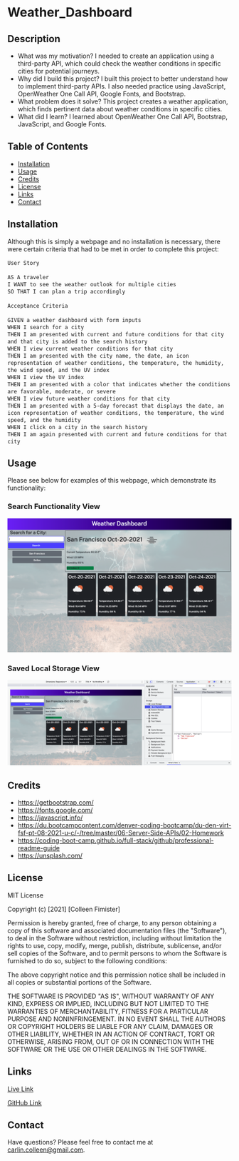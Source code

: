 # Weather_Dashboard

## Description

- What was my motivation? I needed to create an application using a third-party API, which could check the weather conditions in specific cities for potential journeys.
- Why did I build this project? I built this project to better understand how to implement third-party APIs. I also needed practice using JavaScript, OpenWeather One Call API, Google Fonts, and Bootstrap.
- What problem does it solve? This project creates a weather application, which finds pertinent data about weather conditions in specific cities.
- What did I learn? I learned about OpenWeather One Call API, Bootstrap, JavaScript, and Google Fonts.

## Table of Contents

- [Installation](#installation)
- [Usage](#usage)
- [Credits](#credits)
- [License](#license)
- [Links](#links)
- [Contact](#contact)

## Installation

Although this is simply a webpage and no installation is necessary, there were certain criteria that had to be met in order to complete this project:

    User Story

    AS A traveler
    I WANT to see the weather outlook for multiple cities
    SO THAT I can plan a trip accordingly

    Acceptance Criteria

    GIVEN a weather dashboard with form inputs
    WHEN I search for a city
    THEN I am presented with current and future conditions for that city and that city is added to the search history
    WHEN I view current weather conditions for that city
    THEN I am presented with the city name, the date, an icon representation of weather conditions, the temperature, the humidity, the wind speed, and the UV index
    WHEN I view the UV index
    THEN I am presented with a color that indicates whether the conditions are favorable, moderate, or severe
    WHEN I view future weather conditions for that city
    THEN I am presented with a 5-day forecast that displays the date, an icon representation of weather conditions, the temperature, the wind speed, and the humidity
    WHEN I click on a city in the search history
    THEN I am again presented with current and future conditions for that city

## Usage

Please see below for examples of this webpage, which demonstrate its functionality:

### Search Functionality View

![1](assets/images/1.png)

### Saved Local Storage View

![2](assets/images/2.png)

## Credits

- https://getbootstrap.com/
- https://fonts.google.com/
- https://javascript.info/
- https://du.bootcampcontent.com/denver-coding-bootcamp/du-den-virt-fsf-pt-08-2021-u-c/-/tree/master/06-Server-Side-APIs/02-Homework
- https://coding-boot-camp.github.io/full-stack/github/professional-readme-guide
- https://unsplash.com/

## License

MIT License

Copyright (c) [2021] [Colleen Fimister]

Permission is hereby granted, free of charge, to any person obtaining a copy
of this software and associated documentation files (the "Software"), to deal
in the Software without restriction, including without limitation the rights
to use, copy, modify, merge, publish, distribute, sublicense, and/or sell
copies of the Software, and to permit persons to whom the Software is
furnished to do so, subject to the following conditions:

The above copyright notice and this permission notice shall be included in all
copies or substantial portions of the Software.

THE SOFTWARE IS PROVIDED "AS IS", WITHOUT WARRANTY OF ANY KIND, EXPRESS OR
IMPLIED, INCLUDING BUT NOT LIMITED TO THE WARRANTIES OF MERCHANTABILITY,
FITNESS FOR A PARTICULAR PURPOSE AND NONINFRINGEMENT. IN NO EVENT SHALL THE
AUTHORS OR COPYRIGHT HOLDERS BE LIABLE FOR ANY CLAIM, DAMAGES OR OTHER
LIABILITY, WHETHER IN AN ACTION OF CONTRACT, TORT OR OTHERWISE, ARISING FROM,
OUT OF OR IN CONNECTION WITH THE SOFTWARE OR THE USE OR OTHER DEALINGS IN THE
SOFTWARE.

## Links

[Live Link](https://carlincb.github.io/Weather_Dashboard/)

[GitHub Link](https://github.com/carlincb/Weather_Dashboard)

## Contact

Have questions? Please feel free to contact me at carlin.colleen@gmail.com.
